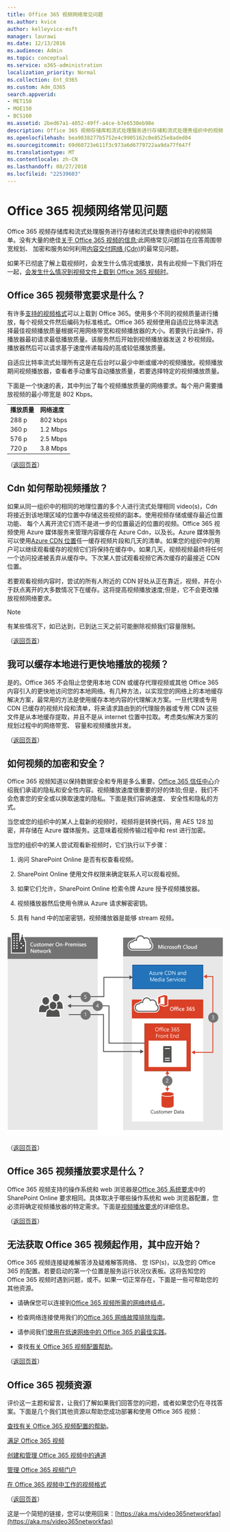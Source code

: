 ```yaml
---
title: Office 365 视频网络常见问题
ms.author: kvice
author: kelleyvice-msft
manager: laurawi
ms.date: 12/13/2016
ms.audience: Admin
ms.topic: conceptual
ms.service: o365-administration
localization_priority: Normal
ms.collection: Ent_O365
ms.custom: Adm_O365
search.appverid:
- MET150
- MOE150
- BCS160
ms.assetid: 2bed67a1-4052-49ff-a4ce-b7e6530eb98e
description: Office 365 视频存储库和流式处理服务进行存储和流式处理贵组织中的视频简单。没有大量的关于 Office 365 视频; 绝佳信息此网络常见问题旨在应答周围带宽规划、 加密和服务如何利用内容交付网络 (Cdn) 的最常见问题。
ms.openlocfilehash: bea9838277b5752e4c9905162c0e8525e8aded04
ms.sourcegitcommit: 69d60723e611f3c973a6d6779722aa9da77f647f
ms.translationtype: MT
ms.contentlocale: zh-CN
ms.lasthandoff: 08/27/2018
ms.locfileid: "22539603"
---
```

# <a name="office-365-video-networking-frequently-asked-questions"></a>Office 365 视频网络常见问题

Office 365 视频存储库和流式处理服务进行存储和流式处理贵组织中的视频简单。没有大量的绝佳[关于 Office 365 视频的信息](https://support.office.com/article/Find-help-about-Office-365-Video-b435f99a-f47e-4ebd-a946-f5c965844f50);此网络常见问题旨在应答周围带宽规划、 加密和服务如何利用[内容交付网络 (Cdn)](https://support.office.com/article/Content-delivery-networks-0140f704-6614-49bb-aa6c-89b75dcd7f1f)的最常见问题。
  
如果不已彻底了解上载视频时，会发生什么情况或播放，具有此视频一下我们将在一起，[会发生什么情况到视频文件上载到 Office 365 视频时](https://www.youtube.com/watch?v=HXSZ0jYBKlM)。
  
## <a name="what-are-the-office-365-video-bandwidth-requirements"></a>Office 365 视频带宽要求是什么？

有许多[支持的视频格式](https://support.office.com/article/dd1af01c-fd8e-4640-b17b-93ee02b9b817)可以上载到 Office 365。使用多个不同的视频质量进行播放，每个视频文件然后编码为标准格式。Office 365 视频使用自适应比特率流选择最佳视频播放质量根据可用网络带宽和视频播放器的大小。若要执行此操作，将播放器最初请求最低播放质量。该服务然后开始到视频播放器发送 2 秒视频段。播放器然后可以请求基于速度传递每段的高或较低播放质量。
  
自适应比特率流式处理所有这是在后台时以最少中断或缓冲的视频播放。视频播放期间视频播放器，查看者手动重写自动播放质量，若要选择特定的视频播放质量。
  
下面是一个快速的表，其中列出了每个视频播放质量的网络要求。每个用户需要播放视频的最小带宽是 802 Kbps。
  
|||
|:-----|:-----|
|**播放质量** <br/> |**网络速度** <br/> |
|288 p  <br/> |802 kbps  <br/> |
|360 p  <br/> |1.2 Mbps  <br/> |
|576 p  <br/> |2.5 Mbps  <br/> |
|720 p  <br/> |3.8 Mbps  <br/> |

（[返回页首](office-365-video-networking-faq.md)）
  
## <a name="how-do-cdns-help-video-playback"></a>Cdn 如何帮助视频播放？

如果从同一组织中的相同的地理位置的多个人进行流式处理相同 video(s)，Cdn 将接近到该地理区域的位置中存储这些视频的副本。使用视频存储或缓存最近位置功能、 每个人离开流它们而不是进一步的位置最近的位置的视频。Office 365 视频使用 Azure 媒体服务来管理内容缓存在 Azure Cdn，以及长。Azure 媒体服务可以使用[Azure CDN 位置](https://azure.microsoft.com/documentation/articles/cdn-pop-locations/)任一缓存视频片段和几天的清单。如果您的组织中的用户可以继续观看缓存的视频它们将保持在缓存中。如果几天，视频视频最终将任何一个访问投递被丢弃从缓存中。下次某人尝试观看视频它再次缓存的最接近 CDN 位置。
  
若要观看视频内容时，尝试的所有人附近的 CDN 好处从正在靠近，视频，并在小于跃点离开的大多数情况下在缓存。这将提高视频播放速度;但是，它不会更改播放视频网络要求。
  
> [!NOTE]
> 有某些情况下，如已达到，已到达三天之前可能删除视频我们容量限制。
  
（[返回页首](office-365-video-networking-faq.md)）
  
## <a name="can-i-cache-the-videos-locally-for-faster-playback"></a>我可以缓存本地进行更快地播放的视频？

是的。Office 365 不会阻止您使用本地 CDN 或缓存代理视频或其他 Office 365 内容引入的更快地访问您的本地网络。有几种方法，以实现您的网络上的本地缓存解决方案，最常用的方法是使用缓存本地内容的代理解决方案。一旦代理或专用 CDN 已缓存的视频片段和清单，将来请求路由到的代理服务器或专用 CDN 这些文件是从本地缓存提取，并且不是从 internet 位置中拉取。考虑类似解决方案的规划过程中的网络带宽、 容量和视频播放并发。
  
（[返回页首](office-365-video-networking-faq.md)）
  
## <a name="how-videos-are-encrypted-and-secured"></a>如何视频的加密和安全？

Office 365 视频知道以保持数据安全和专用是多么重要。[Office 365 信任中心](https://products.office.com/business/office-365-trust-center-cloud-computing-security)介绍我们承诺的隐私和安全性内容。视频播放速度很重要的好的体验;但是，我们不会危害您的安全或以换取速度的隐私。下面是我们容纳速度、 安全性和隐私的方式。
  
当您或您的组织中的某人上载新的视频时，视频将是转换代码，用 AES 128 加密，并存储在 Azure 媒体服务。这意味着视频传输过程中和 rest 进行加密。
  
当您的组织中的某人尝试观看新视频时，它们执行以下步骤：
  
1. 询问 SharePoint Online 是否有权查看视频。

2. SharePoint Online 使用文件权限来确定联系人可以观看视频。

3. 如果它们允许，SharePoint Online 检索令牌 Azure 授予视频播放器。

4. 视频播放器然后使用令牌从 Azure 请求解密密钥。

5. 具有 hand 中的加密密钥，视频播放器是能够 stream 视频。

![O365 视频播放](media/9d3c6e76-151d-48a3-a30e-ba8dd07db0b7.png)
  
（[返回页首](office-365-video-networking-faq.md)）
  
## <a name="what-are-the-requirements-to-playback-office-365-video"></a>Office 365 视频播放要求是什么？

Office 365 视频支持的操作系统和 web 浏览器是[Office 365 系统要求](https://support.office.com/article/Office-365-system-requirements-719254c0-2671-4648-9c84-c6a3d4f3be45)中的 SharePoint Online 要求相同。具体取决于哪些操作系统和 web 浏览器配置，您必须将确定视频播放器的特定需求。下面是[视频播放要求](https://support.office.com/article/ca1cc1a9-a615-46e1-b6a3-40dbd99939a6)的详细信息。
  
（[返回页首](office-365-video-networking-faq.md)）
  
## <a name="i-cant-get-office-365-video-to-work-where-should-i-start"></a>无法获取 Office 365 视频起作用，其中应开始？

Office 365 视频连接疑难解答涉及疑难解答网络、 您 ISP(s)，以及您的 Office 365 的配置。若要启动的第一个位置是服务运行状况仪表板。这将告知您的 Office 365 视频时遇到问题，或不。如果一切正常存在，下面是一些可帮助您的其他资源。
  
- 请确保您可以连接到[Office 365 视频所需的网络终结点](https://support.office.com/article/Office-365-URLs-and-IP-address-ranges-8548a211-3fe7-47cb-abb1-355ea5aa88a2)。

- 检查网络连接使用我们的[Office 365 网络故障排除指南](https://support.office.com/article/Office-365-performance-tuning-and-troubleshooting-Admin-and-IT-Pro-1492cb94-bd62-43e6-b8d0-2a61ed88ebae)。

- 请参阅我们[使用在低速网络中的 Office 365 的最佳实践](https://support.office.com/article/Best-practices-for-using-Office-365-on-a-slow-network-fd16c8d2-4799-4c39-8fd7-045f06640166)。

- 查找[有关 Office 365 视频配置帮助](https://support.office.com/article/Find-help-about-Office-365-Video-b435f99a-f47e-4ebd-a946-f5c965844f50)。

（[返回页首](office-365-video-networking-faq.md)）
  
## <a name="office-365-video-resources"></a>Office 365 视频资源

评价这一主题和留言，让我们了解如果我们回答您的问题，或者如果您仍在寻找答案。下面是几个我们其他资源以帮助您成功部署和使用 Office 365 视频：
  
[查找有关 Office 365 视频配置的帮助](https://support.office.com/article/Find-help-about-Office-365-Video-b435f99a-f47e-4ebd-a946-f5c965844f50)。
  
[满足 Office 365 视频](https://support.office.com/article/Meet-Office-365-Video-ca1cc1a9-a615-46e1-b6a3-40dbd99939a6)
  
[创建和管理 Office 365 视频中的通道](https://support.office.com/article/Create-and-manage-a-channel-in-Office-365-Video-1fede4cc-13c0-435a-b585-e7fbf1c83bb2)
  
[管理 Office 365 视频门户](https://support.office.com/article/Manage-your-Office-365-Video-portal-c059465b-eba9-44e1-b8c7-8ff7793ff5da)
  
[在 Office 365 视频中工作的视频格式](https://support.office.com/article/Video-formats-that-work-in-Office-365-Video-dd1af01c-fd8e-4640-b17b-93ee02b9b817)
  
（[返回页首](office-365-video-networking-faq.md)）
  
这是一个简短的链接，您可以使用回来：[https://aka.ms/video365networkfaq](https://aka.ms/video365networkfaq)

